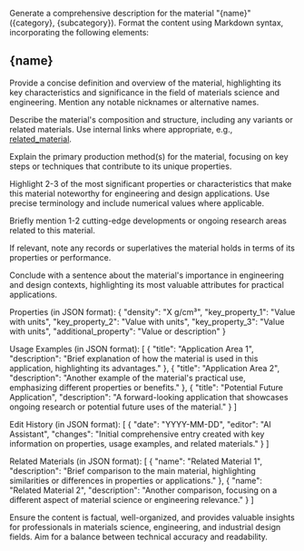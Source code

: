Generate a comprehensive description for the material "{name}" ({category}, {subcategory}). Format the content using Markdown syntax, incorporating the following elements:

## {name}

Provide a concise definition and overview of the material, highlighting its key characteristics and significance in the field of materials science and engineering. Mention any notable nicknames or alternative names.

Describe the material's composition and structure, including any variants or related materials. Use internal links where appropriate, e.g., [related_material](http://matlas.vercel.app/materials/related-material-slug).

Explain the primary production method(s) for the material, focusing on key steps or techniques that contribute to its unique properties.

Highlight 2-3 of the most significant properties or characteristics that make this material noteworthy for engineering and design applications. Use precise terminology and include numerical values where applicable.

Briefly mention 1-2 cutting-edge developments or ongoing research areas related to this material.

If relevant, note any records or superlatives the material holds in terms of its properties or performance.

Conclude with a sentence about the material's importance in engineering and design contexts, highlighting its most valuable attributes for practical applications.

Properties (in JSON format):
{
  "density": "X g/cm³",
  "key_property_1": "Value with units",
  "key_property_2": "Value with units",
  "key_property_3": "Value with units",
  "additional_property": "Value or description"
}

Usage Examples (in JSON format):
[
  {
    "title": "Application Area 1",
    "description": "Brief explanation of how the material is used in this application, highlighting its advantages."
  },
  {
    "title": "Application Area 2",
    "description": "Another example of the material's practical use, emphasizing different properties or benefits."
  },
  {
    "title": "Potential Future Application",
    "description": "A forward-looking application that showcases ongoing research or potential future uses of the material."
  }
]

Edit History (in JSON format):
[
  {
    "date": "YYYY-MM-DD",
    "editor": "AI Assistant",
    "changes": "Initial comprehensive entry created with key information on properties, usage examples, and related materials."
  }
]

Related Materials (in JSON format):
[
  {
    "name": "Related Material 1",
    "description": "Brief comparison to the main material, highlighting similarities or differences in properties or applications."
  },
  {
    "name": "Related Material 2",
    "description": "Another comparison, focusing on a different aspect of material science or engineering relevance."
  }
]

Ensure the content is factual, well-organized, and provides valuable insights for professionals in materials science, engineering, and industrial design fields. Aim for a balance between technical accuracy and readability.